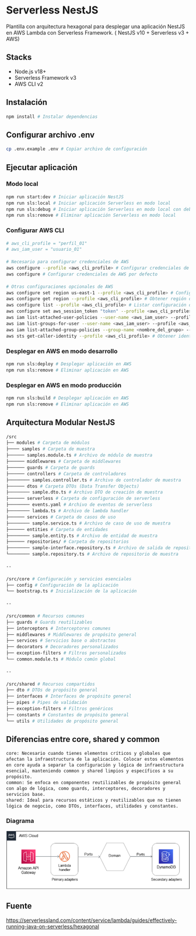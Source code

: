 # Serverless NestJS

Plantilla con arquitectura hexagonal para desplegar una aplicación NestJS en AWS Lambda con Serverless Framework. (
NestJS v10 + Serverless v3 + AWS)

## Stacks
- Node.js v18+
- Serverless Framework v3
- AWS CLI v2

## Instalación

```bash
npm install # Instalar dependencias
```

## Configurar archivo .env

```bash
cp .env.example .env # Copiar archivo de configuración
```

## Ejecutar aplicación

### Modo local

```bash
npm run start:dev # Iniciar aplicación NestJS
npm run sls:local # Iniciar aplicación Serverless en modo local
npm run sls:debug # Iniciar aplicación Serverless en modo local con debug
npm run sls:remove # Eliminar aplicación Serverless en modo local
```

### Configurar AWS CLI

```bash
# aws_cli_profile = "perfil_01"
# aws_iam_user = "usuario_01"

# Necesario para configurar credenciales de AWS
aws configure --profile <aws_cli_profile> # Configurar credenciales de AWS por perfil
aws configure # Configurar credenciales de AWS por defecto

# Otras configuraciones opcionales de AWS
aws configure set region us-east-1 --profile <aws_cli_profile> # Configurar región de AWS
aws configure get region --profile <aws_cli_profile> # Obtener región de AWS
aws configure list --profile <aws_cli_profile> # Listar configuración de AWS
aws configure set aws_session_token "token" --profile <aws_cli_profile> # Eliminar token de sesión de AWS
aws iam list-attached-user-policies --user-name <aws_iam_user> --profile <aws_cli_profile> # Listar políticas de usuario
aws iam list-groups-for-user --user-name <aws_iam_user> --profile <aws_cli_profile> # Listar grupos de usuario.
aws iam list-attached-group-policies --group-name <nombre_del_grupo> --profile <aws_cli_profile> # Listar políticas de grupo.
aws sts get-caller-identity --profile <aws_cli_profile> # Obtener identidad de llamante. Ejemplo: arn:aws:iam::123456789012:user/usuario_01
```

### Desplegar en AWS en modo desarrollo

```bash
npm run sls:deploy # Desplegar aplicación en AWS
npm run sls:remove # Eliminar aplicación en AWS
```

### Desplegar en AWS en modo producción

```bash
npm run sls:build # Desplegar aplicación en AWS
npm run sls:remove # Eliminar aplicación en AWS
```

## Arquitectura Modular NestJS

```bash
/src
├── modules # Carpeta de módulos
├──── samples # Carpeta de muestra
├────── samples.module.ts # Archivo de módulo de muestra
├────── middlewares # Carpeta de middlewares
├────── guards # Carpeta de guards
├────── controllers # Carpeta de controladores
├──────── samples.controller.ts # Archivo de controlador de muestra
├────── dtos # Carpeta DTOs (Data Transfer Objects)
├──────── sample.dto.ts # Archivo DTO de creación de muestra
├────── serverless # Carpeta de configuración de serverless
├──────── events.yaml # Archivo de eventos de serverless
├──────── lambda.ts # Archivo de lambda handler
├────── services # Carpeta de casos de uso
├──────── sample.service.ts # Archivo de caso de uso de muestra
├────── entities # Carpeta de entidades
├──────── sample.entity.ts # Archivo de entidad de muestra
├────── repositories/ # Carpeta de repositorios
├──────── sample-interface.repository.ts # Archivo de salida de repositorio de muestra
└──────── sample.repository.ts # Archivo de repositorio de muestra

--

/src/core # Configuración y servicios esenciales
├── config # Configuración de la aplicación
└── bootstrap.ts # Inicialización de la aplicación

--

/src/common # Recursos comunes
├── guards # Guards reutilizables
├── interceptors # Interceptores comunes
├── middlewares # Middlewares de propósito general
├── services # Servicios base o abstractos
├── decorators # Decoradores personalizados
├── exception-filters # Filtros personalizados
└── common.module.ts # Módulo común global

--
 
/src/shared # Recursos compartidos
├── dto # DTOs de propósito general
├── interfaces # Interfaces de propósito general
├── pipes # Pipes de validación
├── exception-filters # Filtros genéricos
├── constants # Constantes de propósito general
└── utils # Utilidades de propósito general
```

## Diferencias entre core, shared y common

```text
core: Necesario cuando tienes elementos críticos y globales que afectan la infraestructura de la aplicación. Colocar estos elementos en core ayuda a separar la configuración y lógica de infraestructura esencial, manteniendo common y shared limpios y específicos a su propósito.
common: Se enfoca en componentes reutilizables de propósito general con algo de lógica, como guards, interceptores, decoradores y servicios base.
shared: Ideal para recursos estáticos y reutilizables que no tienen lógica de negocio, como DTOs, interfaces, utilidades y constantes.
```

### Diagrama

[![Texto alternativo](assets/single-hexagonal-aws.png)]()

## Fuente

https://serverlessland.com/content/service/lambda/guides/effectively-running-java-on-serverless/hexagonal